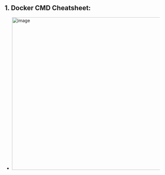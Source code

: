 ## 1. Docker CMD Cheatsheet: 
- <img width="498" alt="image" src="https://github.com/IOxCyber/CyberDev/assets/40174034/2d675895-dc22-4919-bc3f-0b863097fda9">


